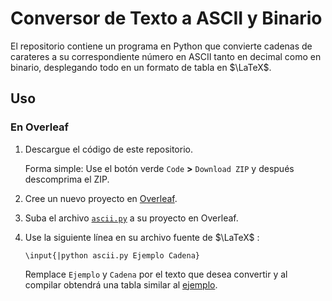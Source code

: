 # Conversor de Texto a ASCII y Binario

El repositorio contiene un programa en Python que convierte cadenas de carateres a su correspondiente número en ASCII tanto en decimal como en binario, desplegando todo en un formato de tabla en $\LaTeX$.

## Uso 
### En Overleaf

1. Descargue el código de este repositorio.
    
    Forma simple: Use el botón verde `Code` **>** `Download ZIP` y después descomprima el ZIP.

2. Cree un nuevo proyecto en [Overleaf](https://es.overleaf.com/).

3. Suba el archivo [`ascii.py`](./fuentes/ascii.py) a su proyecto en Overleaf.

4. Use la siguiente línea en su archivo fuente de $\LaTeX$ :

    `\input{|python ascii.py Ejemplo Cadena}`

    Remplace `Ejemplo` y `Cadena` por el texto que desea convertir y al compilar obtendrá una tabla similar al [ejemplo](./ejemplo/ejemplo.pdf).

